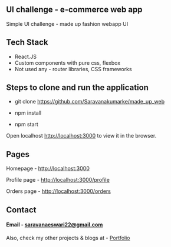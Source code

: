 ## UI challenge - e-commerce web app 

Simple UI challenge - made up fashion webapp UI

## Tech Stack

* React.JS 
* Custom components with pure css, flexbox
* Not used any - router libraries, CSS frameworks

## Steps to clone and run the application

* git clone https://github.com/Saravanakumarke/made_up_web

* npm install

* npm start

Open localhost [http://localhost:3000](http://localhost:3000) to view it in the browser.

## Pages

Homepage - [http://localhost:3000](http://localhost:3000)

Profile page - [http://localhost:3000/profile](http://localhost:3000/profile)

Orders page - [http://localhost:3000/orders](http://localhost:3000/orders)




## Contact 

#### Email - saravanaeswari22@gmail.com

Also, check my other projects & blogs at - [Portfolio](https://saravana.netlify.app/)

